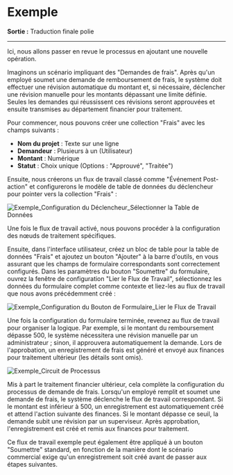 # Exemple

**Sortie :** Traduction finale polie

---

Ici, nous allons passer en revue le processus en ajoutant une nouvelle opération.

Imaginons un scénario impliquant des "Demandes de frais". Après qu'un employé soumet une demande de remboursement de frais, le système doit effectuer une révision automatique du montant et, si nécessaire, déclencher une révision manuelle pour les montants dépassant une limite définie. Seules les demandes qui réussissent ces révisions seront approuvées et ensuite transmises au département financier pour traitement.

Pour commencer, nous pouvons créer une collection "Frais" avec les champs suivants :

- **Nom du projet** : Texte sur une ligne
- **Demandeur** : Plusieurs à un (Utilisateur)
- **Montant** : Numérique
- **Statut** : Choix unique (Options : "Approuvé", "Traitée")

Ensuite, nous créerons un flux de travail classé comme "Événement Post-action" et configurerons le modèle de table de données du déclencheur pour pointer vers la collection "Frais" :

![Exemple_Configuration du Déclencheur_Sélectionner la Table de Données](https://static-docs.nocobase.com/6e1abb5c3e1198038676115943714f07.png)

Une fois le flux de travail activé, nous pouvons procéder à la configuration des nœuds de traitement spécifiques.

Ensuite, dans l'interface utilisateur, créez un bloc de table pour la table de données "Frais" et ajoutez un bouton "Ajouter" à la barre d'outils, en vous assurant que les champs de formulaire correspondants sont correctement configurés. Dans les paramètres du bouton "Soumettre" du formulaire, ouvrez la fenêtre de configuration "Lier le Flux de Travail", sélectionnez les données du formulaire complet comme contexte et liez-les au flux de travail que nous avons précédemment créé :

![Exemple_Configuration du Bouton de Formulaire_Lier le Flux de Travail](https://static-docs.nocobase.com/fc00bdcdb975bb8850e5cab235f854f3.png)

Une fois la configuration du formulaire terminée, revenez au flux de travail pour organiser la logique. Par exemple, si le montant du remboursement dépasse 500, le système nécessitera une révision manuelle par un administrateur ; sinon, il approuvera automatiquement la demande. Lors de l'approbation, un enregistrement de frais est généré et envoyé aux finances pour traitement ultérieur (les détails sont omis).

![Exemple_Circuit de Processus](https://static-docs.nocobase.com/059e8e3d5ffb34cc2da6880fa3dc490b.png)

Mis à part le traitement financier ultérieur, cela complète la configuration du processus de demande de frais. Lorsqu'un employé remplit et soumet une demande de frais, le système déclenche le flux de travail correspondant. Si le montant est inférieur à 500, un enregistrement est automatiquement créé et attend l'action suivante des finances. Si le montant dépasse ce seuil, la demande subit une révision par un superviseur. Après approbation, l'enregistrement est créé et remis aux finances pour traitement.

Ce flux de travail exemple peut également être appliqué à un bouton "Soumettre" standard, en fonction de la manière dont le scénario commercial exige qu'un enregistrement soit créé avant de passer aux étapes suivantes.
